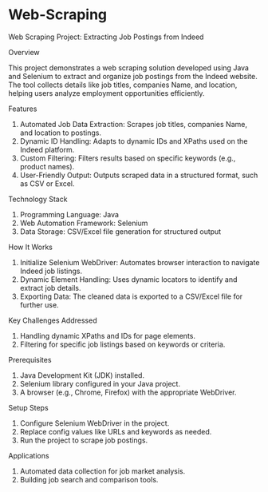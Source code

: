 # Web-Scraping

Web Scraping Project: Extracting Job Postings from Indeed


Overview

This project demonstrates a web scraping solution developed using Java and Selenium to extract and organize job postings from the Indeed website. The tool collects details like job titles, companies Name, and location, helping users analyze employment opportunities efficiently.

Features
  1) Automated Job Data Extraction: Scrapes job titles, companies Name, and location to postings.
  2) Dynamic ID Handling: Adapts to dynamic IDs and XPaths used on the Indeed platform.
  3) Custom Filtering: Filters results based on specific keywords (e.g., product names).
  4) User-Friendly Output: Outputs scraped data in a structured format, such as CSV or Excel.

Technology Stack
  1) Programming Language: Java
  2) Web Automation Framework: Selenium
  3) Data Storage: CSV/Excel file generation for structured output

How It Works
  1) Initialize Selenium WebDriver: Automates browser interaction to navigate Indeed job listings.
  2) Dynamic Element Handling: Uses dynamic locators to identify and extract job details.
  3) Exporting Data: The cleaned data is exported to a CSV/Excel file for further use.

Key Challenges Addressed
  1) Handling dynamic XPaths and IDs for page elements.
  2) Filtering for specific job listings based on keywords or criteria.


Prerequisites
  1) Java Development Kit (JDK) installed.
  2) Selenium library configured in your Java project.
  3) A browser (e.g., Chrome, Firefox) with the appropriate WebDriver.

Setup Steps
  1) Configure Selenium WebDriver in the project.
  2) Replace config values like URLs and keywords as needed.
  3) Run the project to scrape job postings.

Applications
  1) Automated data collection for job market analysis.
  2) Building job search and comparison tools.


